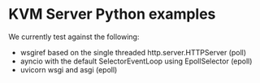 # KVM Server Python examples

We currently test against the following:

- wsgiref based on the single threaded http.server.HTTPServer (poll)
- ayncio with the default SelectorEventLoop using EpollSelector (epoll)
- uvicorn wsgi and asgi (epoll)
